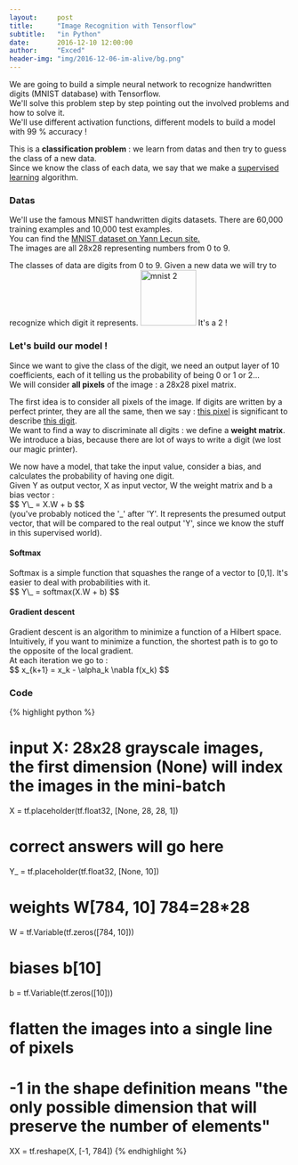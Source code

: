 ```yaml
---
layout:     post
title:      "Image Recognition with Tensorflow"
subtitle:   "in Python"
date:       2016-12-10 12:00:00
author:     "Exced"
header-img: "img/2016-12-06-im-alive/bg.png"
---
```


<p>
    We are going to build a simple neural network to recognize handwritten digits (MNIST database) with Tensorflow.
    <br> We'll solve this problem step by step pointing out the involved problems and how to solve it.
    <br> We'll use different activation functions, different models to build a model with 99 % accuracy !
</p>

<p>
    This is a <b>classification problem</b> : we learn from datas and then try to guess the class of a new data.
    <br> Since we know the class of each data, we say that we make a <u>supervised learning</u> algorithm.
</p>

<h3 class="subsection-heading"> Datas </h3>

<p>
    We'll use the famous MNIST handwritten digits datasets. There are 60,000 training examples and 10,000 test examples.
    <br> You can find the <a href="http://yann.lecun.com/exdb/mnist/">MNIST dataset on Yann Lecun site.</a> 
    <br> The images are all 28x28 representing numbers from 0 to 9.        
</p>
<p>
    The classes of data are digits from 0 to 9. Given a new data we will try to recognize which digit it represents.
    <img src="{{ site.baseurl }}/img/2016-12-10-tf-mnist/mnist-2.png" alt="mnist 2" height="100" width="100">
    It's a 2 !
</p>

<h3 class="subsection-heading"> Let's build our model ! </h3>

<p>
    Since we want to give the class of the digit, we need an output layer of 10 coefficients, each of it telling us the probability of being 0 or 1 or 2...
    <br>We will consider <b>all pixels</b> of the image : a 28x28 pixel matrix.
</p>
<p>
    The first idea is to consider all pixels of the image. If digits are written by a perfect printer, they are all the same, then we say : 
    <u>this pixel</u> is significant to describe <u>this digit</u>. 
    <br> We want to find a way to discriminate all digits : we define a <b>weight matrix</b>.
    <br> We introduce a bias, because there are lot of ways to write a digit (we lost our magic printer). 
</p>
<p>
    We now have a model, that take the input value, consider a bias, and calculates the probability of having one digit.
    <br> Given Y as output vector, X as input vector, W the weight matrix and b a bias vector :
    <br> $$ Y\_ = X.W + b $$
    <br> (you've probably noticed the '_' after 'Y'. It represents the presumed output vector, that will be compared to the 
    real output 'Y', since we know the stuff in this supervised world).
</p>

<h4 class="subsubsection-heading"> Softmax </h4>
<p>
    Softmax is a simple function that squashes the range of a vector to [0,1]. It's easier to deal with probabilities with it.
    <br> $$ Y\_ = softmax(X.W + b) $$
</p>

<h4 class="subsubsection-heading"> Gradient descent </h4>
<p>
    Gradient descent is an algorithm to minimize a function of a Hilbert space.
    <br> Intuitively, if you want to minimize a function, the shortest path is to go to the opposite of the local gradient.
    <br> At each iteration we go to :
    <br> $$ x_{k+1} = x_k - \alpha_k \nabla f(x_k) $$
</p>

<h3 class="subsection-heading"> Code </h3>

{% highlight python %}
# input X: 28x28 grayscale images, the first dimension (None) will index the images in the mini-batch
X = tf.placeholder(tf.float32, [None, 28, 28, 1])
# correct answers will go here
Y_ = tf.placeholder(tf.float32, [None, 10])
# weights W[784, 10]   784=28*28
W = tf.Variable(tf.zeros([784, 10]))
# biases b[10]
b = tf.Variable(tf.zeros([10]))

# flatten the images into a single line of pixels
# -1 in the shape definition means "the only possible dimension that will preserve the number of elements"
XX = tf.reshape(X, [-1, 784])
{% endhighlight %}












